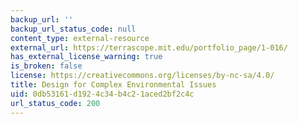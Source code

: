```yaml
---
backup_url: ''
backup_url_status_code: null
content_type: external-resource
external_url: https://terrascope.mit.edu/portfolio_page/1-016/
has_external_license_warning: true
is_broken: false
license: https://creativecommons.org/licenses/by-nc-sa/4.0/
title: Design for Complex Environmental Issues
uid: 0db53161-d192-4c34-b4c2-1aced2bf2c4c
url_status_code: 200
---
```

